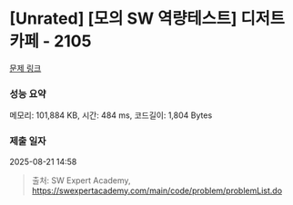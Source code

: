# [Unrated] [모의 SW 역량테스트] 디저트 카페 - 2105 

[문제 링크](https://swexpertacademy.com/main/code/problem/problemDetail.do?contestProbId=AV5VwAr6APYDFAWu) 

### 성능 요약

메모리: 101,884 KB, 시간: 484 ms, 코드길이: 1,804 Bytes

### 제출 일자

2025-08-21 14:58



> 출처: SW Expert Academy, https://swexpertacademy.com/main/code/problem/problemList.do